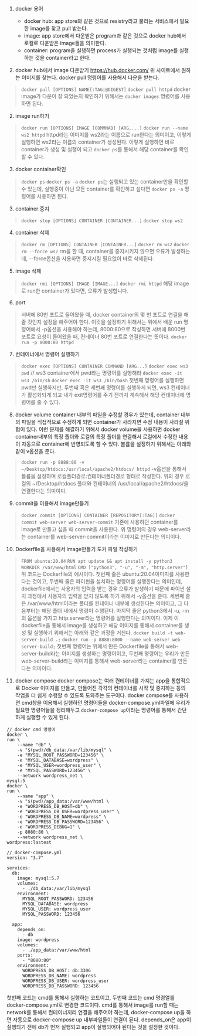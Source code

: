 1. docker 용어
	- docker hub: app store와 같은 것으로 resistry라고 불리는 서비스에서 필요한 image를 찾고 pull 받는다. 
	- image: app store에서 다운받은 program과 같은 것으로 docker hub에서 로컬로 다운받은 image들을 의미한다.
	- container: program을 실행하면 process가 실행되는 것처럼 image를 실행하는 것을 container라고 한다. 


1. docker hub에서 image 다운받기
https://hub.docker.com/
위 사이트에서 원하는 이미지를 찾는다. 
docker pull 명령어를 사용해서 다운을 받는다. 
> `docker pull [OPTIONS] NAME[:TAG|@DIGEST]`
`docker pull httpd`
docker image가 다운이 잘 되었는지 확인하기 위해서는 `docker images` 명령어를 사용하면 된다.

2. image run하기
> `docker run [OPTIONS] IMAGE [COMMNAD] [ARG,...]`
`docker run --name ws2 httpd`
httpd라는 이미지를 ws2라는 이름으로 run한다는 의미이고, 이렇게 실행하면 ws2라는 이름의 container가 생성된다. 
이렇게 실행하면 바로 container가 생성 및 실행이 되고 `docker ps`를 통해서 해당 container를 확인할 수 있다.

3. docker container확인
> `docker ps`
`docker ps -a`
`docker ps`는 실행되고 있는 container만을 확인할 수 있는데, 실행중이 아닌 모든 container를 확인하고 싶다면 `docker ps -a` 명령어를 사용하면 된다.

3. container 중지
> `docker stop [OPTIONS] CONTAINER [CONTAINER...]`
`docker stop ws2`

4. container 삭제
> `docker rm [OPTIONS] CONTAINER [CONTAINER...]`
`docker rm ws2`
`docker rm --force ws2`
rm을 할 때, container를 중지시키지 않으면 오류가 발생하는데, --force옵션을 사용하면 중지시킬 필요없이 바로 삭제된다.

5. image 삭제
> `docker rmi [OPTIONS] IMAGE [IMAGE...]`
`docker rmi httpd`
해당 image로 run한 container가 있다면, 오류가 발생합니다. 

6. port
> 서버에 80번 포트로 들어왔을 때, docker container의 몇 번 포트로 연결을 해줄 것인지 설정을 해주어야 한다. 이것을 설정하기 위해서는 위에서 배운 run 명령어에서 -p옵션을 사용해야 하는데, 8000:80으로 작성하면 서버에 8000번 포트로 요청이 들어왔을 때, 컨테이너 80번 포트로 연결한다는 뜻이다. 
`docker run -p 8000:80 httpd`

7. 컨테이너에서 명령어 실행하기
> `docker exec [OPTIONS] CONTAINER COMMAND [ARG...]`
`docker exec ws3 pwd` // ws3 container에서 pwd라는 명령어를 실행해라
`docker exec -it ws3 /bin/sh`
`docker exec -it ws3 /bin/bash`
첫번째 명령어를 실행하면 pwd만 실행하지만, 두번째 혹은 세번째 명령어를 실행하게 되면, ws3 컨테이너가 활성화되게 되고 내가 exit명령어를 주기 전까지 계속해서 해당 컨테이너에 명령어를 줄 수 있다.

8. docker volume
container 내부의 파일을 수정할 경우가 있는데, container 내부의 파일을 직접적으로 수정하게 되면 container가 사라지면 수정 내용이 사라질 위험이 있다. 이런 문제를 해결하기 위해서 docker volume을 사용하면 docker container내부의 특정 폴더와 로컬의 특정 폴더를 연결해서 로컬에서 수정한 내용이 자동으로 container에 반영되도록 할 수 있다. 볼륨을 설정하기 위해서는 아래와 같이 v옵션을 준다.
> `docker run -p 8888:80 -v ~/Desktop/htdocs:/usr/local/apache2/htdocs/ httpd`
-v옵션을 통해서 볼륨을 설정하며 로컬폴더경로:컨테이너폴더경로 형태로 작성한다. 위의 경우 로컬의 ~/Desktop/htdocs 폴더와 컨테이너의 /usr/local/apache2/htdocs/을 연결한다는 의미이다. 


9. commit을 이용해서 image만들기
>`docker commit [OPTIONS] CONTAINER [REPOSITORY[:TAG]]`
`docker commit web-server web-server-commit`
기존에 사용하던 container를 image로 만들고 싶을 때 commit을 사용한다. 위 명령어의 경우 web-server라는 container를 web-server-commit이라는 이미지로 만든다는 의미이다. 
	
    
10. Dockerfile을 사용해서 image만들기
도커 파일 작성하기
> `FROM ubuntu:20.04`
`RUN apt update && apt install -y python3`
`WORKDIR /var/www/html`
`CMD ["python3", "-u", "-m", "http.server"]`
위 코드는 Dockerfile의 예시이다. 첫번째 줄은 ubuntu:20.04이미지를 사용한다는 것이고, 두번째 줄은 파이썬을 설치하는 명령어를 실행한다는 의미인데, dockerfile에서는 사용자의 입력을 받는 경우 오류가 발생하기 때문에 파이썬 설치 과정에서 사용자의 입력을 받지 않도록 하기 위해서 -y옵션을 준다. 세번째 줄은 /var/www/html이라는 폴더를 컨테이너 내부에 생성한다는 의미이고, 그 다음부터는 해당 폴더 내에서 명령이 수행된다. 마지막 줄은 python3에서 -u, -m의 옵션을 가지고 http.server라는 명령어를 실행한다는 의미이다.
이제 이 dockerfile을 통해서 image를 생성하고 해당 이미지를 통해서 container를 생성 및 실행하기 위해서는 아래와 같은 과정을 거친다.
`docker build -t web-server-build .;`
`docker run -p 8888:8000 --name web-server web-server-build;`
첫번째 명령어는 위에서 만든 Dockerfile을 통해서 web-server-build라는 이미지를 생성하는 명령어이고, 두번째 명령어는 우리가 만든 web-server-build라는 이미지를 통해서 web-server라는 container를 만든다는 의미이다. 


11. docker compose
docker compose는 여러 컨테이너를 가지는 app을 통합적으로 Docker 이미지를 만들고, 만들어진 각각의 컨테이너를 시작 및 중지하는 등의 작업을 더 쉽게 수행할 수 있도록 도와주는 도구이다. docker compose를 사용하면 cmd창을 이용해서 실행하던 명령어들을 docker-compose.yml파일에 우리가 필요한 명령어들을 정리해두고 `docker-compose up`이라는 명령어를 통해서 간단하게 실행할 수 있게 된다. 

  ```
  // docker cmd 명령어
  docker \
  run \
      --name "db" \
      -v "$(pwd)/db_data:/var/lib/mysql" \
      -e "MYSQL_ROOT_PASSWORD=123456" \
      -e "MYSQL_DATABASE=wordpress" \
      -e "MYSQL_USER=wordpress_user" \
      -e "MYSQL_PASSWORD=123456" \
      --network wordpress_net \
  mysql:5
  docker \
  run \
      --name "app" \
      -v "$(pwd)/app_data:/var/www/html \
      -e "WORDPRESS_DB_HOST=db" \
      -e "WORDPRESS_DB_USER=wordpress_user" \
      -e "WORDPRESS_DB_NAME=wordpress" \
      -e "WORDPRESS_DB_PASSWORD=123456" \
      -e "WORDPRESS_DEBUG=1" \
      -p 8080:80 \
      --network wordpress_net \
  wordpress:lastest
  ```

  ```
  // docker-compose.yml
  version: "3.7"

  services:
    db:
      image: mysql:5.7
      volumes:
        - ./db_data:/var/lib/mysql
      environment:
        MYSQL_ROOT_PASSWORD: 123456
        MYSQL_DATABASE: wordpress
        MYSQL_USER: wordpress_user
        MYSQL_PASSWORD: 123456

    app:
      depends_on:
        - db
      image: wordpress
      volumes:
        - ./app_data:/var/www/html
      ports:
        - "8080:80"
      environment:
        WORDPRESS_DB_HOST: db:3306
        WORDPRESS_DB_NAME: wordpress
        WORDPRESS_DB_USER: wordpress_user
        WORDPRESS_DB_PASSWORD: 123456
  ```
  첫번째 코드는 cmd를 통해서 실행하는 코드이고, 두번째 코드는 cmd 명령얼를 docker-compose.yml로 변경한 코드이다. cmd를 통해서 image를 run할 때는 network를 통해서 컨테이너끼리 연결을 해주어야 하는데, docker-compose up을 하면 자동으로 docker-compose up 내부파일들이 연결이 된다.
  depends_on은 app이 실행되기 전에 db가 먼저 실행되고 app이 실행되어야 된다는 것을 설정한 것이다.